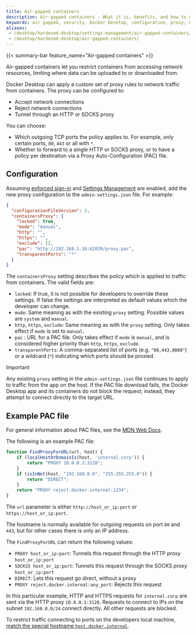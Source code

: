 ```yaml
---
title: Air-gapped containers
description: Air-gapped containers - What it is, benefits, and how to configure it.
keywords: air gapped, security, Docker Desktop, configuration, proxy, network
aliases:
 - /desktop/hardened-desktop/settings-management/air-gapped-containers/
 - /desktop/hardened-desktop/air-gapped-containers/
---
```


{{< summary-bar feature_name="Air-gapped containers" >}}

Air-gapped containers let you restrict containers from accessing network resources, limiting where data can be uploaded to or downloaded from.

Docker Desktop can apply a custom set of proxy rules to network traffic from containers. The proxy can be configured to:

- Accept network connections
- Reject network connections
- Tunnel through an HTTP or SOCKS proxy

You can choose:

- Which outgoing TCP ports the policy applies to. For example, only certain ports, `80`, `443` or all with `*`.
- Whether to forward to a single HTTP or SOCKS proxy, or to have a policy per destination via a Proxy Auto-Configuration (PAC) file.

## Configuration

Assuming [enforced sign-in](/manuals/security/for-admins/enforce-sign-in/_index.md) and [Settings Management](settings-management/_index.md) are enabled, add the new proxy configuration to the `admin-settings.json` file. For example:

```json
{
  "configurationFileVersion": 2,
  "containersProxy": {
    "locked": true,
    "mode": "manual",
    "http": "",
    "https": "",
    "exclude": [],
    "pac": "http://192.168.1.16:62039/proxy.pac",
    "transparentPorts": "*"
  }
}
```

The `containersProxy` setting describes the policy which is applied to traffic from containers. The valid fields are:

- `locked`: If true, it is not possible for developers to override these settings. If false the settings are interpreted as default values which the developer can change.
- `mode`: Same meaning as with the existing `proxy` setting. Possible values are `system` and `manual`.
- `http`, `https`, `exclude`: Same meaning as with the `proxy` setting. Only takes effect if `mode` is set to `manual`.
- `pac` : URL for a PAC file. Only takes effect if `mode` is `manual`, and is considered higher priority than `http`, `https`, `exclude`.
- `transparentPorts`: A comma-separated list of ports (e.g. `"80,443,8080"`) or a wildcard (`*`) indicating which ports should be proxied.

> [!IMPORTANT]
>
> Any existing `proxy` setting in the `admin-settings.json` file continues to apply to traffic from the app on the host.
> If the PAC file download fails, the Docker Desktop app and its containers do not block the request; instead, they attempt to connect directly to the target URL.

## Example PAC file

For general information about PAC files, see the [MDN Web Docs](https://developer.mozilla.org/en-US/docs/Web/HTTP/Proxy_servers_and_tunneling/Proxy_Auto-Configuration_PAC_file).

The following is an example PAC file:

```javascript
function FindProxyForURL(url, host) {
	if (localHostOrDomainIs(host, 'internal.corp')) {
		return "PROXY 10.0.0.1:3128";
	}
	if (isInNet(host, "192.168.0.0", "255.255.255.0")) {
	    return "DIRECT";
	}
    return "PROXY reject.docker.internal:1234";
}
```

The `url` parameter is either `http://host_or_ip:port` or `https://host_or_ip:port`.

The hostname is normally available for outgoing requests on port `80` and `443`, but for other cases there is only an IP address.

The `FindProxyForURL` can return the following values:

- `PROXY host_or_ip:port`: Tunnels this request through the HTTP proxy `host_or_ip:port`
- `SOCKS5 host_or_ip:port`: Tunnels this request through the SOCKS proxy `host_or_ip:port`
- `DIRECT`: Lets this request go direct, without a proxy
- `PROXY reject.docker.internal:any_port`: Rejects this request

In this particular example, HTTP and HTTPS requests for `internal.corp` are sent via the HTTP proxy `10.0.0.1:3128`. Requests to connect to IPs on the subnet `192.168.0.0/24` connect directly. All other requests are blocked.

To restrict traffic connecting to ports on the developers local machine, [match the special hostname `host.docker.internal`](/manuals/desktop/features/networking.md#i-want-to-connect-from-a-container-to-a-service-on-the-host).
